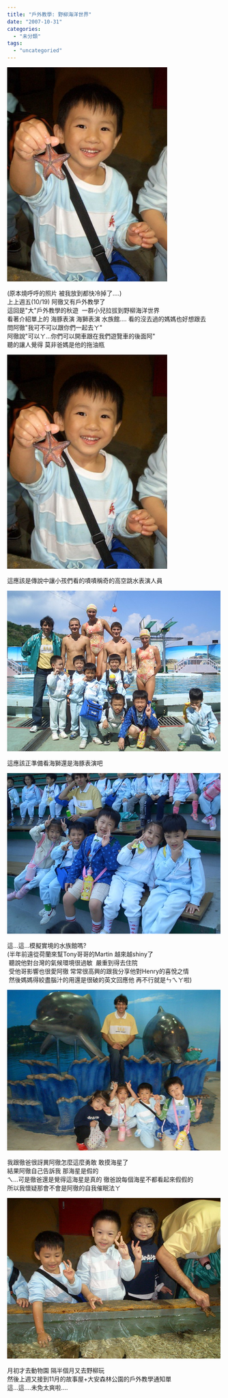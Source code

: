 ```yaml
---
title: "戶外教學: 野柳海洋世界"
date: "2007-10-31"
categories: 
  - "未分類"
tags: 
  - "uncategoried"
---
```


![](images/1686685323_90dcd59ab3.jpg)

(原本燒呼呼的照片 被我放到都快冷掉了....)  
上上週五(10/19) 阿徹又有戶外教學了  
這回是"大"戶外教學的秋遊  一群小兒拉拔到野柳海洋世界  
看著介紹單上的 海豚表演 海獅表演 水族館.... 看的沒去過的媽媽也好想跟去  
問阿徹"我可不可以跟你們一起去ㄚ"  
阿徹說"可以ㄚ...你們可以開車跟在我們遊覽車的後面阿"  
聽的讓人覺得 莫非爸媽是他的拖油瓶  
  
![](images/1686685323_90dcd59ab3.jpg)

這應該是傳說中讓小孩們看的嘖嘖稱奇的高空跳水表演人員  
  
![](images/1687542654_a89562ede9.jpg)  
  
這應該正準備看海獅還是海豚表演吧  
  
![](images/1686687079_b29f379430.jpg)  
  
這...這...模擬實境的水族館嗎?  
(半年前遠從荷蘭來幫Tony哥哥的Martin 越來越shiny了  
 聽說他對台灣的氣候環境很過敏  嚴重到得去住院  
 受他哥影響也很愛阿徹 常常很高興的跟我分享他對Henry的喜悅之情  
 然後媽媽得絞盡腦汁的用還是很破的英文回應他 再不行就是ㄣㄟㄚ啦)  
  
![](images/1686692061_da90f47e84.jpg)  
  
我跟徹爸很訝異阿徹怎麼這麼勇敢 敢摸海星了  
結果阿徹自己告訴我 那海星是假的  
ㄟ...可是徹爸還是覺得這海星是真的 徹爸說每個海星不都看起來假假的  
所以我懷疑那會不會是阿徹的自我催眠法ㄚ  
  
![](images/1686689749_20a3b2c3c6.jpg)  
  
月初才去動物園 隔半個月又去野柳玩  
然後上週又接到11月的故事屋+大安森林公園的戶外教學通知單  
這...這....未免太爽啦....
